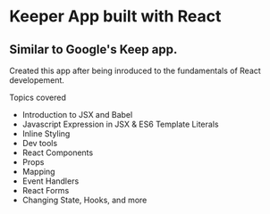 # Keeper App built with React

## Similar to Google's Keep app.

Created this app after being inroduced to the fundamentals of React developement.




Topics covered
- Introduction to JSX and Babel
- Javascript Expression in JSX & ES6 Template Literals
- Inline Styling
- Dev tools 
- React Components
- Props
- Mapping
- Event Handlers
- React Forms
- Changing State, Hooks, and more


